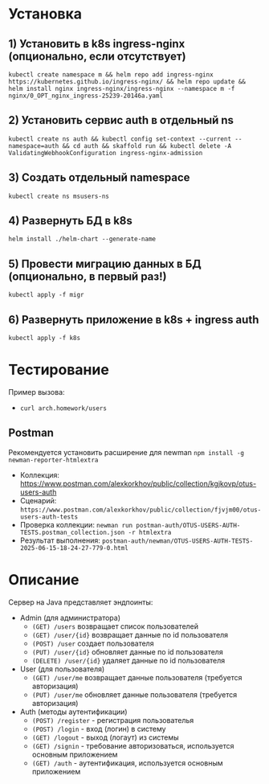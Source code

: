 # Установка
## 1) Установить в k8s ingress-nginx (опционально, если отсутствует)
```kubectl create namespace m && helm repo add ingress-nginx https://kubernetes.github.io/ingress-nginx/ && helm repo update && helm install nginx ingress-nginx/ingress-nginx --namespace m -f nginx/0_OPT_nginx_ingress-25239-20146a.yaml```

## 2) Установить сервис auth в отдельный ns

```kubectl create ns auth && kubectl config set-context --current --namespace=auth && cd auth && skaffold run && kubectl delete -A ValidatingWebhookConfiguration ingress-nginx-admission```

## 3) Создать отдельный namespace

```kubectl create ns msusers-ns```

## 4) Развернуть БД в k8s

```helm install ./helm-chart --generate-name```

## 5) Провести миграцию данных в БД (опционально, в первый раз!)

```kubectl apply -f migr```

## 6) Развернуть приложение в k8s + ingress auth

```kubectl apply -f k8s```

# Tecтирование

Пример вызова:
* `curl arch.homework/users`

## Postman

Рекомендуется установить расширение для newman `npm install -g newman-reporter-htmlextra`

* Коллекция: https://www.postman.com/alexkorkhov/public/collection/kgjkovp/otus-users-auth
* Сценарий: `https://www.postman.com/alexkorkhov/public/collection/fjvjm00/otus-users-auth-tests`
* Проверка коллекции: `newman run postman-auth/OTUS-USERS-AUTH-TESTS.postman_collection.json -r htmlextra` 
* Результат выполнения: `postman-auth/newman/OTUS-USERS-AUTH-TESTS-2025-06-15-18-24-27-779-0.html`

# Описание
Сервер на Java представляет эндпоинты:
* Admin (для администратора)
  * `(GET) /users` возвращает список пользователей
  * `(GET) /user/{id}` возвращает данные по id пользователя
  * `(POST) /user` создает пользователя
  * `(PUT) /user/{id}` обновляет данные по id пользователя
  * `(DELETE) /user/{id}` удаляет данные по id пользователя
* User (для пользователя)
  * `(GET) /user/me` возвращает данные пользователя (требуется авторизация)
  * `(PUT) /user/me` обновляет данные пользователя (требуется авторизация)
* Auth (методы аутентификации)
  * `(POST) /register` - регистрация пользователья
  * `(POST) /login` - вход (логин) в систему
  * `(GET) /logout` - выход (логаут) из системы
  * `(GET) /signin` - требование авторизоваться, используется основным приложением
  * `(GET) /auth` - аутентификация, используется основным приложением 
